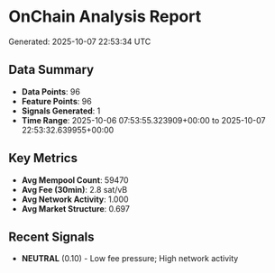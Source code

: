 # OnChain Analysis Report
Generated: 2025-10-07 22:53:34 UTC

## Data Summary
- **Data Points**: 96
- **Feature Points**: 96
- **Signals Generated**: 1
- **Time Range**: 2025-10-06 07:53:55.323909+00:00 to 2025-10-07 22:53:32.639955+00:00

## Key Metrics
- **Avg Mempool Count**: 59470
- **Avg Fee (30min)**: 2.8 sat/vB
- **Avg Network Activity**: 1.000
- **Avg Market Structure**: 0.697

## Recent Signals
- **NEUTRAL** (0.10) - Low fee pressure; High network activity
